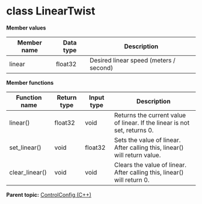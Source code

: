 # class LinearTwist

 **Member values** 

|Member name|Data type|Description|
|-----------|---------|-----------|
|linear|float32|Desired linear speed \(meters / second\)|

 **Member functions** 

|Function name|Return type|Input type|Description|
|-------------|-----------|----------|-----------|
|linear\(\)|float32|void|Returns the current value of linear. If the linear is not set, returns 0.|
|set\_linear\(\)|void|float32|Sets the value of linear. After calling this, linear\(\) will return value.|
|clear\_linear\(\)|void|void|Clears the value of linear. After calling this, linear\(\) will return 0.|

**Parent topic:** [ControlConfig \(C++\)](../../summary_pages/ControlConfig.md)


